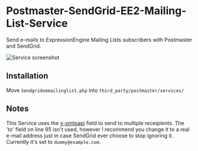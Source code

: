Postmaster-SendGrid-EE2-Mailing-List-Service
============================================

Send e-mails to ExpressionEngine Mailing Lists subscribers with Postmaster and SendGrid.

![Service screenshot](https://www.mpasqualone.com/assets/img/github/Postmaster_sendgrid_ee2_ml.png)

Installation
------------
Move `Sendgrideemailinglist.php` into `third_party/postmaster/services/`

Notes
-----
This Service uses the [x-smtpapi](http://sendgrid.com/docs/API_Reference/Web_API/mail.html) field to send to multiple receipients. The 'to' field on line 95 isn't used, however I recommend you change it to a real e-mail address just in case SendGrid ever choose to stop ignoring it. Currently it's set to `dummy@example.com`.
